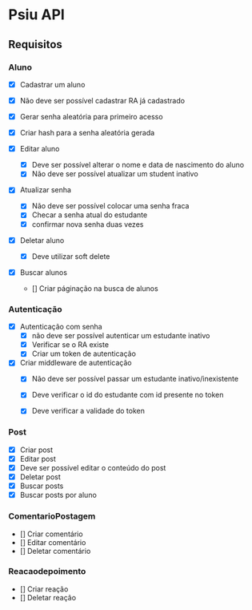 # Psiu API

## Requisitos

### Aluno
- [X] Cadastrar um aluno
 - [X] Não deve ser possível cadastrar RA já cadastrado
 - [X] Gerar senha aleatória para primeiro acesso
  - [X] Criar hash para a senha aleatória gerada

- [X] Editar aluno
  - [X] Deve ser possível alterar o nome e data de nascimento do aluno
  - [X] Não deve ser possível atualizar um student inativo

- [X] Atualizar senha
  - [X] Não deve ser possível colocar uma senha fraca
  - [X] Checar a senha atual do estudante
  - [X] confirmar nova senha duas vezes 

- [X] Deletar aluno
  - [X] Deve utilizar soft delete
 
- [X] Buscar alunos
  - [] Criar páginação na busca de alunos

### Autenticação

- [X] Autenticação com senha
  - [X] não deve ser possível autenticar um estudante inativo
  - [X] Verificar se o RA existe
  - [X] Criar um token de autenticação
- [X] Criar middleware de autenticação
  - [X] Não deve ser possível passar um estudante inativo/inexistente
  - [X] Deve verificar o id do estudante com id presente no token
  - [X] Deve verificar a validade do token
 

### Post

- [X] Criar post
- [X] Editar post
 - [X] Deve ser possível editar o conteúdo do post
- [X] Deletar post
- [X] Buscar posts
- [X] Buscar posts por aluno

### ComentarioPostagem

- [] Criar comentário
- [] Editar comentário
- [] Deletar comentário

### Reacaodepoimento

- [] Criar reação
- [] Deletar reação
